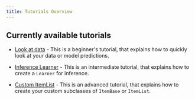 ```yaml
---
title: Tutorials Overview
---
```


## Currently available tutorials

* [Look at data](/tutorial.data.html) - This is a beginner's tutorial, that explains how to quickly look at your data or model predictions.

* [Inference Learner](/tutorial.inference.html) - This is an intermediate tutorial, that explains how to create a `Learner` for inference.

* [Custom ItemList](/tutorial.itemlist.html) - This is an advanced tutorial, that explains how to create your custom subclasses of `ItemBase` or `ItemList`.
